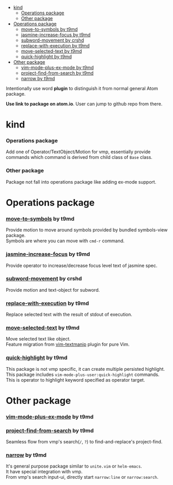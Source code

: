 <!-- TOC START min:1 max:3 link:true update:true -->
- [kind](#kind)
    - [Operations package](#operations-package)
    - [Other package](#other-package)
- [Operations package](#operations-package-1)
    - [move-to-symbols by t9md](#move-to-symbols-by-t9md)
    - [jasmine-increase-focus by t9md](#jasmine-increase-focus-by-t9md)
    - [subword-movement by crshd](#subword-movement-by-crshd)
    - [replace-with-execution by t9md](#replace-with-execution-by-t9md)
    - [move-selected-text by t9md](#move-selected-text-by-t9md)
    - [quick-highlight by t9md](#quick-highlight-by-t9md)
- [Other package](#other-package-1)
    - [vim-mode-plus-ex-mode by t9md](#vim-mode-plus-ex-mode-by-t9md)
    - [project-find-from-search by t9md](#project-find-from-search-by-t9md)
    - [narrow by t9md](#narrow-by-t9md)

<!-- TOC END -->

Intentionally use word **plugin** to distinguish it from normal general Atom package.

**Use link to package on atom.io**. User can jump to github repo from there.  

# kind

### Operations package

Add one of Operator/TextObject/Motion for vmp, essentially provide commands which command is derived from child class of `Base` class.

### Other package

Package not fall into operations package like adding ex-mode support.

# Operations package

### [move-to-symbols](https://atom.io/packages/vim-mode-plus-move-to-symbols) by t9md

Provide motion to move around symbols provided by bundled symbols-view package.  
Symbols are where you can move with `cmd-r` command.  

### [jasmine-increase-focus](https://atom.io/packages/vim-mode-plus-jasmine-increase-focus) by t9md

Provide operator to increase/decrease focus level text of jasmine spec.

### [subword-movement](https://atom.io/packages/vim-mode-plus-subword-movement) by crshd

Provide motion and text-object for subword.

### [replace-with-execution](https://atom.io/packages/vim-mode-plus-replace-with-execution) by t9md

Replace selected text with the result of stdout of execution.  

### [move-selected-text](https://atom.io/packages/vim-mode-plus-move-selected-text) by t9md

Move selected text like object.  
Feature migration from [vim-textmanip](https://github.com/t9md/vim-textmanip) plugin for pure Vim.  

### [quick-highlight](https://atom.io/packages/quick-highlight) by t9md

This package is not vmp specific, it can create multiple persisted highlight.  
This package includes `vim-mode-plus-user:quick-highlight` commands.  
This is operator to highlight keyword specified as operator target.  

# Other package

### [vim-mode-plus-ex-mode](https://atom.io/packages/vim-mode-plus-ex-mode) by t9md

### [project-find-from-search](https://atom.io/packages/vim-mode-plus-project-find-from-search) by t9md

Seamless flow from vmp's search(`/`, `?`) to find-and-replace's project-find.

### [narrow](https://atom.io/packages/narrow) by t9md

It's general purpose package similar to `unite.vim` or `helm-emacs`.  
It have special integration with vmp.  
From vmp's search input-ui, directly start `narrow:line` or `narrow:search`.  
